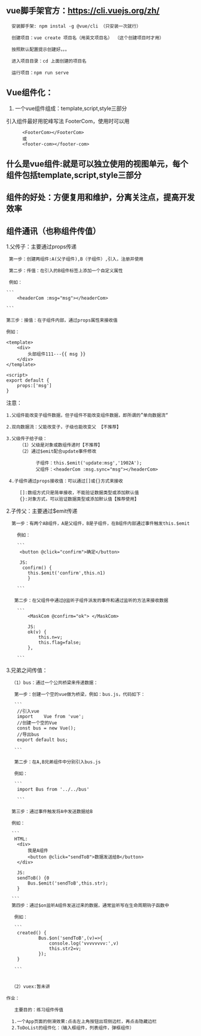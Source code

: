 ## vue脚手架官方：https://cli.vuejs.org/zh/

``` 
  安装脚手架: npm instal -g @vue/cli （只安装一次就行）

  创建项目：vue create 项目名（用英文项目名） （这个创建项目时才用）

  按照默认配置提示创建好。。。

  进入项目目录：cd 上面创建的项目名

  运行项目：npm run serve 

```

##  Vue组件化：

 1. 一个vue组件组成：template,script,style三部分
  
   引入组件最好用驼峰写法 FooterCom，使用时可以用

```
      <FooterCom></FooterCom>
      或
      <footer-com></footer-com>

```

## 什么是vue组件:就是可以独立使用的视图单元，每个组件包括template,script,style三部分

## 组件的好处：方便复用和维护，分离关注点，提高开发效率

## 组件通讯（也称组件传值）

   1.父传子：主要通过props传递

     第一步：创建两组件:A(父子组件),B（子组件）,引入，注册并使用

     第二步：传值：在引入的B组件标签上添加一个自定义属性

     例如：

    ```
        <headerCom :msg="msg"></headerCom>

    ```

    第三步：接值：在子组件内部，通过props属性来接收值

    例如：

```
<template>
    <div>
        头部组件111---{{ msg }}
    </div>
</template>

<script>
export default {
    props:['msg']
}

```
  
  注意：
     
    1.父组件能改变子组件数据，但子组件不能改变组件数据，即所谓的”单向数据流“

    2.双向数据流：父能改变子，子级也能改变父 【不推荐】

    3.父级传子给子级：
         （1）父级是对象或数组传递时【不推荐】
         （2）通过$emit配合update事件修改
             
               子组件：this.$emit('update:msg','1902A');
               父组件：<headerCom :msg.sync="msg"></headerCom>

     4.子组件通过props接收值：可以通过[]或{}方式来接收

         []:数组方式只是简单接收，不能验证数据类型或添加默认值
         {}:对象方式，可以验证数据类型或添加默认值【推荐使用】



   2.子传父：主要通过$emit传递

      第一步：有两个AB组件，A是父组件，B是子组件，在B组件内部通过事件触发this.$emit

        例如：

        ```
         <button @click="confirm">确定</button>

         JS:
          confirm() {
            this.$emit('confirm',this.n1) 
            }

        ```

       第二步：在父组件中通过@监听子组件派发的事件和通过监听的方法来接收数据

        ```
            <MaskCom @confirm="ok"> </MaskCom>

            JS:
            ok(v) {
                this.n=v;
                this.flag=false;
            },

        ```
      

   3.兄弟之间传值：

      （1）bus：通过一个公共桥梁来传递数据：

       第一步：创建一个空的vue做为桥梁，例如：bus.js，代码如下：

       ```
        //引入vue
        import    Vue from 'vue';
        //创建一个空的Vue
        const bus = new Vue();
        //导出bus
        export default bus;

       ```

       第二步：在A,B兄弟组件中分别引入bus.js

       例如：

       ```
        import Bus from '../../bus'

        ```

      第三步：通过事件触发将A中发送数据给B

      例如：

      ```
       HTML:
        <div>
            我是A组件
            <button @click="sendToB">数据发送给B</button>
        </div>

        JS:
        sendToB() {0
            Bus.$emit('sendToB',this.str);
        }

      ```
      第四步：通过$on监听A组件发送过来的数据，通常监听写在生命周期钩子函数中

       例如：

       ```
        created() {
                Bus.$on('sendToB',(v)=>{
                    console.log('vvvvvvvv:',v)
                    this.str2=v;
                });
        }

       ```

       
      （2）vuex:暂未讲

    作业：
       
       主要目的：练习组件传值

      1.一个App页面的侧滑效果:点击左上角按钮出现侧边栏，再点击隐藏边栏
      2.ToDoList的组件化：（输入框组件，列表组件，弹框组件）

   